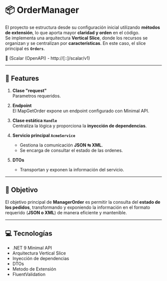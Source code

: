 # 📦 OrderManager

El proyecto se estructura desde su configuración inicial utilizando **métodos de extensión**, lo que aporta mayor **claridad y orden** en el código.  
Se implementa una arquitectura **Vertical Slice**, donde los recursos se organizan y se centralizan por **características**. En este caso, el slice principal es **`Orders`**.

📖 (Scalar (OpenAPI) - http://[::]/scalar/v1)

---

## 🔹 Features

1. **Clase "request"**  
   Parametros requeridos.

1. **Endpoint**  
   El MapGetOrder expone un endpoint configurado con Minimal API.  

2. **Clase estática `Handle`**  
   Centraliza la lógica y proporciona la **inyección de dependencias**.  

3. **Servicio principal `AcmeService`**  
   - Gestiona la comunicación **JSON ⇆ XML**.  
   - Se encarga de consultar el estado de las ordenes.  

4. **DTOs**  
   - Transportan y exponen la información del servicio.  

---

## 🎯 Objetivo

El objetivo principal de **ManagerOrder** es permitir la consulta del **estado de los pedidos**, transformando y exponiendo la información en el formato requerido (**JSON o XML**) de manera eficiente y mantenible.

---

## 💻 Tecnologías

- .NET 9 Minimal API
- Arquitectura Vertical Slice
- Inyección de dependencias
- DTOs
- Metodo de Extensión
- FluentValidation

